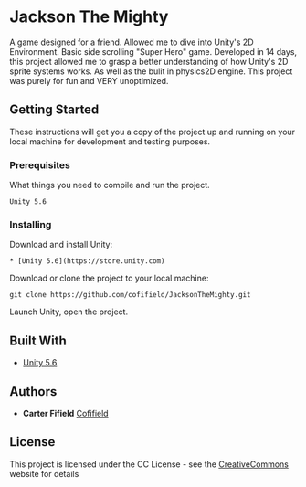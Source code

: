 # Jackson The Mighty

A game designed for a friend. Allowed me to dive into Unity's 2D Environment. Basic side scrolling "Super Hero" game.
Developed in 14 days, this project allowed me to grasp a better understanding of how Unity's 2D sprite systems works.
As well as the bulit in physics2D engine. This project was purely for fun and VERY unoptimized.

## Getting Started

These instructions will get you a copy of the project up and running on your local machine for development and testing purposes.

### Prerequisites

What things you need to compile and run the project.

```
Unity 5.6
```
### Installing

Download and install Unity:

```
* [Unity 5.6](https://store.unity.com)
```

Download or clone the project to your local machine:

```
git clone https://github.com/cofifield/JacksonTheMighty.git
```

Launch Unity, open the project.


## Built With

* [Unity 5.6](https://unity3d.com/)

## Authors

* **Carter Fifield** [Cofifield](https://github.com/cofifield)

## License

This project is licensed under the CC License - see the [CreativeCommons](https://creativecommons.org/licenses/by-nc/4.0/) website for details